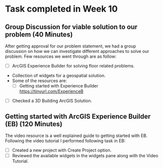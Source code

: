 # Task completed in Week 10
## Group Discussion for viable solution to our problem (40 Minutes)
After getting approval for our problem statement, we had a group discussion on how we can investigate different approaches to solve our problem. Few resources we went through are as follow:

- [ ] ArcGIS Experience Builder for solving floor related problems.
-  Collection of widgets for a geospatial solution.
-  Some of the resources are:
    - [ ] Getting started with Experience Builder https://tinyurl.com/ExperienceB
- [ ] Checked a 3D Building ArcGIS Solution.

## Getting started with ArcGIS Experience Builder (EB) (120 Minutes)
The video resource is a well explained guide to getting started with EB. Following the video tutorial I performed following task in EB:
- [ ] Created a new project with Create Project option.
- [ ] Reviewed the available widgets in the widgets pane along with the Video Tutorial.
